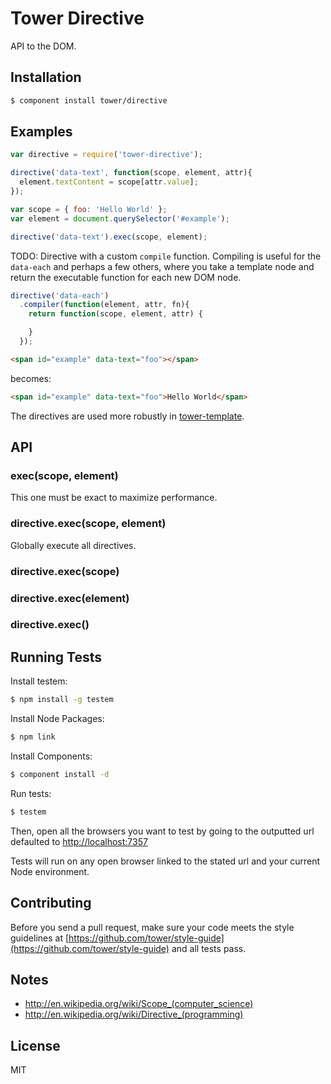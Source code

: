 # Tower Directive

API to the DOM.

## Installation

```bash
$ component install tower/directive
```

## Examples

```js
var directive = require('tower-directive');

directive('data-text', function(scope, element, attr){
  element.textContent = scope[attr.value];
});

var scope = { foo: 'Hello World' };
var element = document.querySelector('#example');

directive('data-text').exec(scope, element);
```

TODO: Directive with a custom `compile` function. Compiling is useful for the `data-each` and perhaps a few others, where you take a template node and return the executable function for each new DOM node.

```js
directive('data-each')
  .compiler(function(element, attr, fn){
    return function(scope, element, attr) {

    }
  });
```

```html
<span id="example" data-text="foo"></span>
```

becomes:

```html
<span id="example" data-text="foo">Hello World</span>
```

The directives are used more robustly in [tower-template](https://github.com/tower/template).

## API

### exec(scope, element)

This one must be exact to maximize performance.

### directive.exec(scope, element)

Globally execute all directives.

### directive.exec(scope)
### directive.exec(element)
### directive.exec()

## Running Tests

Install testem:

```bash
$ npm install -g testem
```

Install Node Packages:

```bash
$ npm link
```

Install Components:

```bash
$ component install -d
```

Run tests:

```bash
$ testem
```

Then, open all the browsers you want to test by going to the outputted url defaulted to [http://localhost:7357](http://localhost:7357)

Tests will run on any open browser linked to the stated url and your current Node environment.

## Contributing

Before you send a pull request, make sure your code meets the style guidelines at [https://github.com/tower/style-guide](https://github.com/tower/style-guide) and all tests pass.

## Notes

- http://en.wikipedia.org/wiki/Scope_(computer_science)
- http://en.wikipedia.org/wiki/Directive_(programming)

## License

MIT